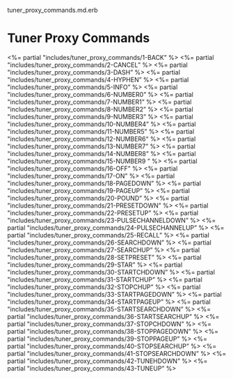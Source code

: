 tuner\_proxy\_commands.md.erb

# Tuner Proxy Commands

\<%= partial "includes/tuner\_proxy\_commands/1-BACK” %\>
\<%= partial "includes/tuner\_proxy\_commands/2-CANCEL” %\>
\<%= partial "includes/tuner\_proxy\_commands/3-DASH” %\>
\<%= partial "includes/tuner\_proxy\_commands/4-HYPHEN” %\>
\<%= partial "includes/tuner\_proxy\_commands/5-INFO” %\>
\<%= partial "includes/tuner\_proxy\_commands/6-NUMBER0” %\>
\<%= partial "includes/tuner\_proxy\_commands/7-NUMBER1” %\>
\<%= partial "includes/tuner\_proxy\_commands/8-NUMBER2” %\>
\<%= partial "includes/tuner\_proxy\_commands/9-NUMBER3” %\>
\<%= partial "includes/tuner\_proxy\_commands/10-NUMBER4” %\>
\<%= partial "includes/tuner\_proxy\_commands/11-NUMBER5” %\>
\<%= partial "includes/tuner\_proxy\_commands/12-NUMBER6“ %\>
\<%= partial "includes/tuner\_proxy\_commands/13-NUMBER7” %\>
\<%= partial "includes/tuner\_proxy\_commands/14-NUMBER8” %\>
\<%= partial "includes/tuner\_proxy\_commands/15-NUMBER9 ” %\>
\<%= partial "includes/tuner\_proxy\_commands/16-OFF” %\>
\<%= partial "includes/tuner\_proxy\_commands/17-ON” %\>
\<%= partial "includes/tuner\_proxy\_commands/18-PAGEDOWN” %\>
\<%= partial "includes/tuner\_proxy\_commands/19-PAGEUP” %\>
\<%= partial "includes/tuner\_proxy\_commands/20-POUND” %\>
\<%= partial "includes/tuner\_proxy\_commands/21-PRESETDOWN” %\>
\<%= partial "includes/tuner\_proxy\_commands/22-PRESETUP” %\>
\<%= partial "includes/tuner\_proxy\_commands/23-PULSECHANNELDOWN” %\>
\<%= partial "includes/tuner\_proxy\_commands/24-PULSECHANNELUP” %\>
\<%= partial "includes/tuner\_proxy\_commands/25-RECALL” %\>
\<%= partial "includes/tuner\_proxy\_commands/26-SEARCHDOWN” %\>
\<%= partial "includes/tuner\_proxy\_commands/27-SEARCHUP” %\>
\<%= partial "includes/tuner\_proxy\_commands/28-SETPRESET” %\>
\<%= partial "includes/tuner\_proxy\_commands/29-STAR” %\>
\<%= partial "includes/tuner\_proxy\_commands/30-STARTCHDOWN” %\>
\<%= partial "includes/tuner\_proxy\_commands/31-STARTCHUP” %\>
\<%= partial "includes/tuner\_proxy\_commands/32-STOPCHUP” %\>
\<%= partial "includes/tuner\_proxy\_commands/33-STARTPAGEDOWN” %\>
\<%= partial "includes/tuner\_proxy\_commands/34-STARTPAGEUP” %\>
\<%= partial "includes/tuner\_proxy\_commands/35-STARTSEARCHDOWN” %\>
\<%= partial "includes/tuner\_proxy\_commands/36-STARTSEARCHUP” %\>
\<%= partial "includes/tuner\_proxy\_commands/37-STOPCHDOWN” %\>
\<%= partial "includes/tuner\_proxy\_commands/38-STOPPAGEDOWN” %\>
\<%= partial "includes/tuner\_proxy\_commands/39-STOPPAGEUP” %\>
\<%= partial "includes/tuner\_proxy\_commands/40-STOPSEARCHUP” %\>
\<%= partial "includes/tuner\_proxy\_commands/41-STOPSEARCHDOWN” %\>
\<%= partial "includes/tuner\_proxy\_commands/42-TUNEHDOWN” %\>
\<%= partial "includes/tuner\_proxy\_commands/43-TUNEUP” %\>